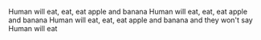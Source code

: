 Human will eat, eat, eat apple and banana
Human will eat, eat, eat apple and banana
Human will eat, eat, eat apple and banana
and they won't say Human will eat
